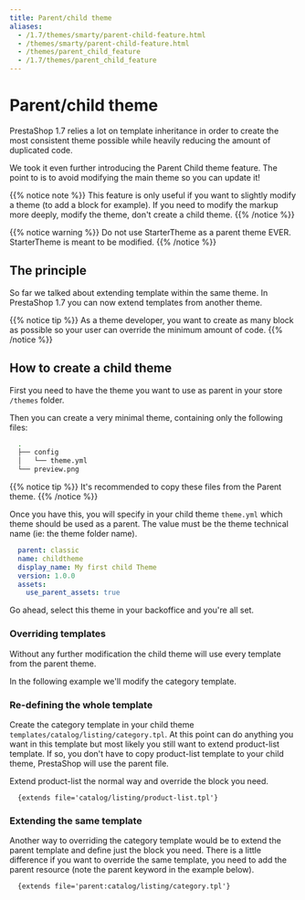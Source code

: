 ```yaml
---
title: Parent/child theme
aliases:
  - /1.7/themes/smarty/parent-child-feature.html
  - /themes/smarty/parent-child-feature.html
  - /themes/parent_child_feature
  - /1.7/themes/parent_child_feature
---
```


# Parent/child theme

PrestaShop 1.7 relies a lot on template inheritance in order to create
the most consistent theme possible while heavily reducing the amount of duplicated code.

We took it even further introducing the Parent Child theme feature. The point to is to avoid
modifying the main theme so you can update it!

{{% notice note %}}
  This feature is only useful if you want to slightly modify a theme (to add a block for example).
  If you need to modify the markup more deeply, modify the theme, don't create a child theme.
{{% /notice %}}

{{% notice warning %}}
  Do not use StarterTheme as a parent theme EVER. StarterTheme is meant to be modified.
{{% /notice %}}

## The principle

So far we talked about extending template within the same theme. In PrestaShop 1.7 you can now extend templates
from another theme.

{{% notice tip %}}
  As a theme developer, you want to create as many block as possible so your user can
  override the minimum amount of code.
{{% /notice %}}

## How to create a child theme

First you need to have the theme you want to use as parent in your store `/themes` folder.

Then you can create a very minimal theme, containing only the following files:

```bash
  .
  ├── config
  │   └── theme.yml
  └── preview.png
```
{{% notice tip %}}
  It's recommended to copy these files from the Parent theme.
{{% /notice %}}

Once you have this, you will specify in your child theme `theme.yml` which theme should be used as a parent.
The value must be the theme technical name (ie: the theme folder name).

```yaml
  parent: classic
  name: childtheme
  display_name: My first child Theme
  version: 1.0.0
  assets:
    use_parent_assets: true
```

Go ahead, select this theme in your backoffice and you're all set.

### Overriding templates

Without any further modification the child theme will use every template from the parent theme.

In the following example we'll modify the category template.

### Re-defining the whole template

Create the category template in your child theme `templates/catalog/listing/category.tpl`. At this point
can do anything you want in this template but most likely you still want to extend product-list template. If so,
you don't have to copy product-list template to your child theme, PrestaShop will use the parent file.

Extend product-list the normal way and override the block you need.

```smarty
  {extends file='catalog/listing/product-list.tpl'}
```

### Extending the same template

Another way to overriding the category template would be to extend the parent template and define just the
block you need. There is a little difference if you want to override the same template, you need to add
the parent resource (note the parent keyword in the example below).

```smarty
  {extends file='parent:catalog/listing/category.tpl'}
```
